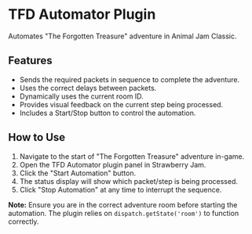 # TFD Automator Plugin

Automates "The Forgotten Treasure" adventure in Animal Jam Classic.

## Features

*   Sends the required packets in sequence to complete the adventure.
*   Uses the correct delays between packets.
*   Dynamically uses the current room ID.
*   Provides visual feedback on the current step being processed.
*   Includes a Start/Stop button to control the automation.

## How to Use

1.  Navigate to the start of "The Forgotten Treasure" adventure in-game.
2.  Open the TFD Automator plugin panel in Strawberry Jam.
3.  Click the "Start Automation" button.
4.  The status display will show which packet/step is being processed.
5.  Click "Stop Automation" at any time to interrupt the sequence.

**Note:** Ensure you are in the correct adventure room before starting the automation. The plugin relies on `dispatch.getState('room')` to function correctly.
